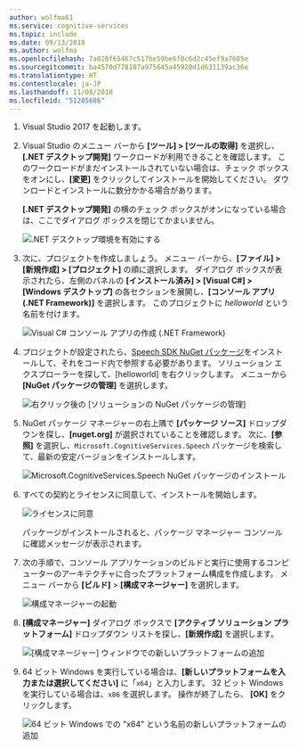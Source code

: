 ```yaml
---
author: wolfma61
ms.service: cognitive-services
ms.topic: include
ms.date: 09/13/2018
ms.author: wolfma
ms.openlocfilehash: 7a028f65467c517be59be6f0c6d2c45ef9a7685e
ms.sourcegitcommit: ba4570d778187a975645a45920d1d631139ac36e
ms.translationtype: HT
ms.contentlocale: ja-JP
ms.lasthandoff: 11/08/2018
ms.locfileid: "51285686"
---
```

1. Visual Studio 2017 を起動します。

1. Visual Studio のメニュー バーから **[ツール] > [ツールの取得]** を選択し、**[.NET デスクトップ開発]** ワークロードが利用できることを確認します。 このワークロードがまだインストールされていない場合は、チェック ボックスをオンにし、**[変更]** をクリックしてインストールを開始してください。 ダウンロードとインストールに数分かかる場合があります。

   **[.NET デスクトップ開発]** の横のチェック ボックスがオンになっている場合は、ここでダイアログ ボックスを閉じてかまいません。

   ![.NET デスクトップ環境を有効にする](~/articles/cognitive-services/speech-service/media/sdk/vs-enable-net-desktop-workload.png)

1. 次に、プロジェクトを作成しましょう。 メニュー バーから、**[ファイル] > [新規作成] > [プロジェクト]** の順に選択します。 ダイアログ ボックスが表示されたら、左側のパネルの **[インストール済み] > [Visual C#] > [Windows デスクトップ]** の各セクションを展開し、**[コンソール アプリ (.NET Framework)]** を選択します。 このプロジェクトに *helloworld* という名前を付けます。

    ![Visual C# コンソール アプリの作成 (.NET Framework)](~/articles/cognitive-services/speech-service/media/sdk/qs-csharp-dotnet-windows-01-new-console-app.png "Visual C# コンソール アプリの作成 (.NET Framework)")

1. プロジェクトが設定されたら、[Speech SDK NuGet パッケージ](https://aka.ms/csspeech/nuget)をインストールして、それをコード内で参照する必要があります。 ソリューション エクスプローラーを探して、[helloworld] を右クリックします。 メニューから **[NuGet パッケージの管理]** を選択します。

   ![右クリック後の [ソリューションの NuGet パッケージの管理]](~/articles/cognitive-services/speech-service/media/sdk/qs-csharp-dotnet-windows-02-manage-nuget-packages.png "ソリューションの NuGet パッケージの管理")

1. NuGet パッケージ マネージャーの右上隅で **[パッケージ ソース]** ドロップダウンを探し、**[nuget.org]** が選択されていることを確認します。 次に、**[参照]** を選択し、`Microsoft.CognitiveServices.Speech` パッケージを検索して、最新の安定バージョンをインストールします。

   ![Microsoft.CognitiveServices.Speech NuGet パッケージのインストール](~/articles/cognitive-services/speech-service/media/sdk/qs-csharp-dotnet-windows-03-nuget-install-1.0.0.png "Nuget パッケージのインストール")

1. すべての契約とライセンスに同意して、インストールを開始します。

   ![ライセンスに同意](~/articles/cognitive-services/speech-service/media/sdk/qs-csharp-dotnet-windows-04-nuget-license.png "ライセンスに同意")

    パッケージがインストールされると、パッケージ マネージャー コンソールに確認メッセージが表示されます。

1. 次の手順で、コンソール アプリケーションのビルドと実行に使用するコンピューターのアーキテクチャに合ったプラットフォーム構成を作成します。 メニュー バーから **[ビルド]** > **[構成マネージャー]** を選択します。

    ![構成マネージャーの起動](~/articles/cognitive-services/speech-service/media/sdk/qs-csharp-dotnet-windows-05-cfg-manager-click.png "構成マネージャーの起動")

1. **[構成マネージャー]** ダイアログ ボックスで **[アクティブ ソリューション プラットフォーム]** ドロップダウン リストを探し、**[新規作成]** を選択します。

    ![[構成マネージャー] ウィンドウでの新しいプラットフォームの追加](~/articles/cognitive-services/speech-service/media/sdk/qs-csharp-dotnet-windows-06-cfg-manager-new.png "[構成マネージャー] ウィンドウでの新しいプラットフォームの追加")

1. 64 ビット Windows を実行している場合は、**[新しいプラットフォームを入力または選択してください]** に「`x64`」と入力します。 32 ビット Windows を実行している場合は、`x86` を選択します。 操作が終了したら、 **[OK]** をクリックします。

    ![64 ビット Windows での "x64" という名前の新しいプラットフォームの追加](~/articles/cognitive-services/speech-service/media/sdk/qs-csharp-dotnet-windows-07-cfg-manager-add-x64.png "x64 プラットフォームの追加")
